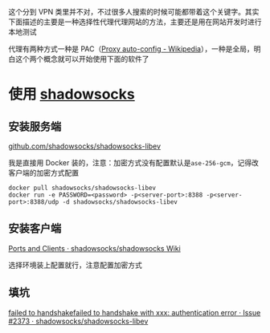 这个分到 VPN 类里并不对，不过很多人搜索的时候可能都带着这个关键字。其实下面描述的主要是一种选择性代理代理网站的方法，主要还是用在网站开发时进行本地测试

代理有两种方式一种是 PAC（[Proxy auto-config - Wikipedia](https://en.wikipedia.org/wiki/Proxy_auto-config)），一种是全局，明白这个两个概念就可以开始使用下面的软件了

# 使用 [shadowsocks](https://github.com/shadowsocks/shadowsocks/wiki/Ports-and-Clients#linux--server-side)

## 安装服务端

[github.com/shadowsocks/shadowsocks-libev](about:blank)

我是直接用 Docker 装的，注意：加密方式没有配置默认是`ase-256-gcm`，记得改客户端的加密方式配置

    docker pull shadowsocks/shadowsocks-libev
    docker run -e PASSWORD=<password> -p<server-port>:8388 -p<server-port>:8388/udp -d shadowsocks/shadowsocks-libev

## 安装客户端

[Ports and Clients · shadowsocks/shadowsocks Wiki](https://github.com/shadowsocks/shadowsocks/wiki/Ports-and-Clients#linux--server-side)

选择环境装上配置就行，注意配置加密方式

## 填坑

[failed to handshakefailed to handshake with xxx: authentication error · Issue #2373 · shadowsocks/shadowsocks-libev](https://github.com/shadowsocks/shadowsocks-libev/issues/2373)
